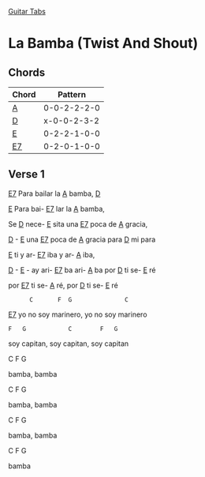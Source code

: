 [Guitar Tabs](index.md)

# La Bamba (Twist And Shout)

## Chords

| Chord | Pattern |
| --- | --- |
| [A] | <a name="A">0-0-2-2-2-0</a> |
| [D] | <a name="D">x-0-0-2-3-2</a> |
| [E] | <a name="E">0-2-2-1-0-0</a> |
| [E7] | <a name="E7">0-2-0-1-0-0</a> |


## Verse 1

[E7] Para bailar la [A] bamba, [D]

[E] Para bai- [E7] lar la [A] bamba,

Se [D] nece- [E] sita una [E7] poca de [A] gracia,

[D] - [E] una [E7] poca de [A] gracia para [D] mi para

[E] ti y ar- [E7] iba y ar- [A] iba,

[D] - [E] - ay ari- [E7] ba ari- [A] ba por [D] ti se- [E] ré

por [E7] ti se- [A] ré, por [D] ti se- [E] ré

          C       F  G               C

[E7] yo no soy marinero,    yo no soy marinero

 

    F   G            C        F   G

soy capitan, soy capitan, soy capitan

C  F   G

bamba, bamba

C  F   G

bamba, bamba

C  F   G

bamba, bamba

   C F G

bamba




[E7]: #E7
[A]: #A
[D]: #D 
[E]: #E

 